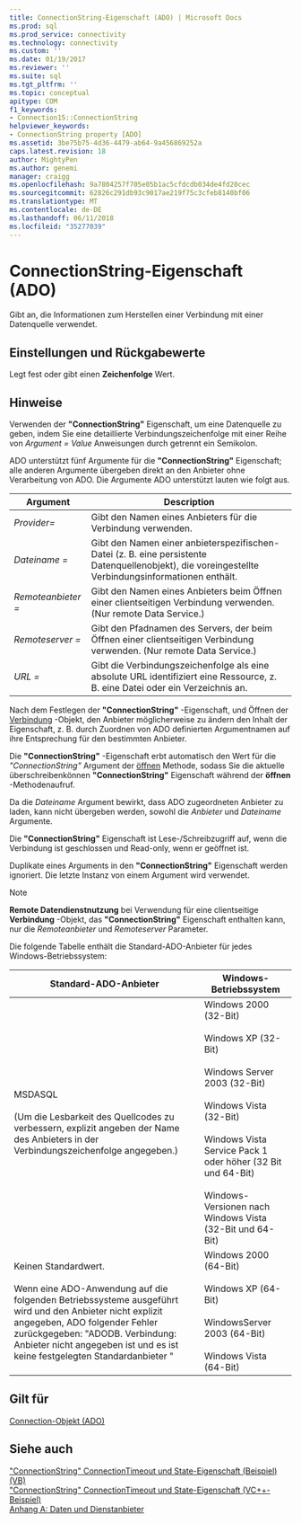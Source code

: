 ```yaml
---
title: ConnectionString-Eigenschaft (ADO) | Microsoft Docs
ms.prod: sql
ms.prod_service: connectivity
ms.technology: connectivity
ms.custom: ''
ms.date: 01/19/2017
ms.reviewer: ''
ms.suite: sql
ms.tgt_pltfrm: ''
ms.topic: conceptual
apitype: COM
f1_keywords:
- Connection15::ConnectionString
helpviewer_keywords:
- ConnectionString property [ADO]
ms.assetid: 3be75b75-4d36-4479-ab64-9a456869252a
caps.latest.revision: 18
author: MightyPen
ms.author: genemi
manager: craigg
ms.openlocfilehash: 9a7804257f705e05b1ac5cfdcdb034de4fd20cec
ms.sourcegitcommit: 62826c291db93c9017ae219f75c3cfeb8140bf06
ms.translationtype: MT
ms.contentlocale: de-DE
ms.lasthandoff: 06/11/2018
ms.locfileid: "35277039"
---
```

# <a name="connectionstring-property-ado"></a>ConnectionString-Eigenschaft (ADO)
Gibt an, die Informationen zum Herstellen einer Verbindung mit einer Datenquelle verwendet.  
  
## <a name="settings-and-return-values"></a>Einstellungen und Rückgabewerte  
 Legt fest oder gibt einen **Zeichenfolge** Wert.  
  
## <a name="remarks"></a>Hinweise  
 Verwenden der **"ConnectionString"** Eigenschaft, um eine Datenquelle zu geben, indem Sie eine detaillierte Verbindungszeichenfolge mit einer Reihe von *Argument* *= Value* Anweisungen durch getrennt ein Semikolon.  
  
 ADO unterstützt fünf Argumente für die **"ConnectionString"** Eigenschaft; alle anderen Argumente übergeben direkt an den Anbieter ohne Verarbeitung von ADO. Die Argumente ADO unterstützt lauten wie folgt aus.  
  
|Argument|Description|  
|--------------|-----------------|  
|*Provider=*|Gibt den Namen eines Anbieters für die Verbindung verwenden.|  
|*Dateiname =*|Gibt den Namen einer anbieterspezifischen-Datei (z. B. eine persistente Datenquellenobjekt), die voreingestellte Verbindungsinformationen enthält.|  
|*Remoteanbieter =*|Gibt den Namen eines Anbieters beim Öffnen einer clientseitigen Verbindung verwenden. (Nur remote Data Service.)|  
|*Remoteserver =*|Gibt den Pfadnamen des Servers, der beim Öffnen einer clientseitigen Verbindung verwenden. (Nur remote Data Service.)|  
|*URL =*|Gibt die Verbindungszeichenfolge als eine absolute URL identifiziert eine Ressource, z. B. eine Datei oder ein Verzeichnis an.|  
  
 Nach dem Festlegen der **"ConnectionString"** -Eigenschaft, und Öffnen der [Verbindung](../../../ado/reference/ado-api/connection-object-ado.md) -Objekt, den Anbieter möglicherweise zu ändern den Inhalt der Eigenschaft, z. B. durch Zuordnen von ADO definierten Argumentnamen auf ihre Entsprechung für den bestimmten Anbieter.  
  
 Die **"ConnectionString"** -Eigenschaft erbt automatisch den Wert für die *"ConnectionString"* Argument der [öffnen](../../../ado/reference/ado-api/open-method-ado-connection.md) Methode, sodass Sie die aktuelle überschreibenkönnen **"ConnectionString"** Eigenschaft während der **öffnen** -Methodenaufruf.  
  
 Da die *Dateiname* Argument bewirkt, dass ADO zugeordneten Anbieter zu laden, kann nicht übergeben werden, sowohl die *Anbieter* und *Dateiname* Argumente.  
  
 Die **"ConnectionString"** Eigenschaft ist Lese-/Schreibzugriff auf, wenn die Verbindung ist geschlossen und Read-only, wenn er geöffnet ist.  
  
 Duplikate eines Arguments in den **"ConnectionString"** Eigenschaft werden ignoriert. Die letzte Instanz von einem Argument wird verwendet.  
  
> [!NOTE]
>  **Remote Datendienstnutzung** bei Verwendung für eine clientseitige **Verbindung** -Objekt, das **"ConnectionString"** Eigenschaft enthalten kann, nur die *Remoteanbieter* und *Remoteserver* Parameter.  
  
 Die folgende Tabelle enthält die Standard-ADO-Anbieter für jedes Windows-Betriebssystem:  
  
|Standard-ADO-Anbieter|Windows-Betriebssystem|  
|--------------------------|------------------------------|  
|MSDASQL<br /><br /> (Um die Lesbarkeit des Quellcodes zu verbessern, explizit angeben der Name des Anbieters in der Verbindungszeichenfolge angegeben.)|Windows 2000 (32-Bit)<br /><br /> Windows XP (32-Bit)<br /><br /> Windows Server 2003 (32-Bit)<br /><br /> Windows Vista (32-Bit)<br /><br /> Windows Vista Service Pack 1 oder höher (32 Bit und 64-Bit)<br /><br /> Windows-Versionen nach Windows Vista (32-Bit und 64-Bit)|  
|Keinen Standardwert.<br /><br /> Wenn eine ADO-Anwendung auf die folgenden Betriebssysteme ausgeführt wird und den Anbieter nicht explizit angegeben, ADO folgender Fehler zurückgegeben: "ADODB. Verbindung: Anbieter nicht angegeben ist und es ist keine festgelegten Standardanbieter "|Windows 2000 (64-Bit)<br /><br /> Windows XP (64-Bit)<br /><br /> WindowsServer 2003 (64-Bit)<br /><br /> Windows Vista (64-Bit)|  
  
## <a name="applies-to"></a>Gilt für  
 [Connection-Objekt (ADO)](../../../ado/reference/ado-api/connection-object-ado.md)  
  
## <a name="see-also"></a>Siehe auch  
 ["ConnectionString" ConnectionTimeout und State-Eigenschaft (Beispiel) (VB)](../../../ado/reference/ado-api/connectionstring-connectiontimeout-and-state-properties-example-vb.md)   
 ["ConnectionString" ConnectionTimeout und State-Eigenschaft (VC++-Beispiel)](../../../ado/reference/ado-api/connectionstring-connectiontimeout-and-state-properties-example-vc.md)   
 [Anhang A: Daten und Dienstanbieter](../../../ado/guide/appendixes/appendix-a-providers.md)
